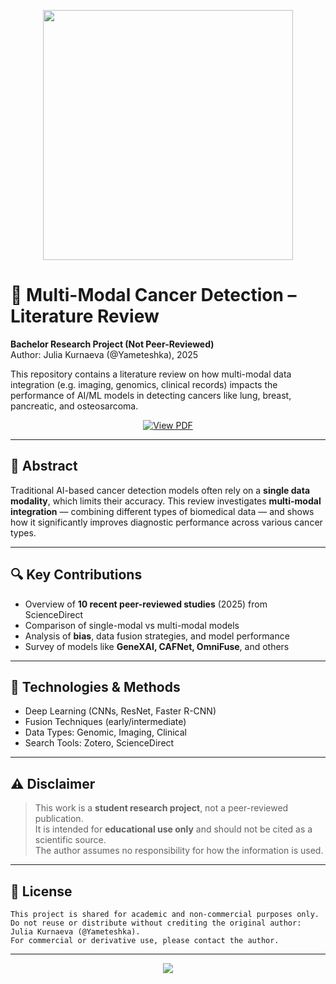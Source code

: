 <p align="center">
  <img src="https://media0.giphy.com/media/v1.Y2lkPTc5MGI3NjExaDZhYmlsazlsN252ZWFneTFmZXdmcnZyMTMxNWRxdGcxdnVycnd4cyZlcD12MV9pbnRlcm5hbF9naWZfYnlfaWQmY3Q9cw/YSH1GaZAipJsFrXy7W/giphy.gif" width="400"/>
</p>

# 🧬 Multi-Modal Cancer Detection – Literature Review

**Bachelor Research Project (Not Peer-Reviewed)**  
Author: Julia Kurnaeva (@Yameteshka), 2025

This repository contains a literature review on how multi-modal data integration (e.g. imaging, genomics, clinical records) impacts the performance of AI/ML models in detecting cancers like lung, breast, pancreatic, and osteosarcoma.

<p align="center">
  <a href="https://github.com/Yameteshka/MultiModal-CancerDetection-LitReview/raw/main/Julia_Kurnaeva_LR_MultiModal_CancerDetection.pdf" target="_blank">
    <img src="https://img.shields.io/badge/View PDF in Browser-007ACC?style=for-the-badge" alt="View PDF"/>
  </a>
</p>

---

## 📌 Abstract

Traditional AI-based cancer detection models often rely on a **single data modality**, which limits their accuracy. This review investigates **multi-modal integration** — combining different types of biomedical data — and shows how it significantly improves diagnostic performance across various cancer types.

---

## 🔍 Key Contributions

- Overview of **10 recent peer-reviewed studies** (2025) from ScienceDirect
- Comparison of single-modal vs multi-modal models
- Analysis of **bias**, data fusion strategies, and model performance
- Survey of models like **GeneXAI, CAFNet, OmniFuse**, and others

---

## 🧪 Technologies & Methods

- Deep Learning (CNNs, ResNet, Faster R-CNN)
- Fusion Techniques (early/intermediate)
- Data Types: Genomic, Imaging, Clinical
- Search Tools: Zotero, ScienceDirect

---

## ⚠ Disclaimer

> This work is a **student research project**, not a peer-reviewed publication.  
> It is intended for **educational use only** and should not be cited as a scientific source.  
> The author assumes no responsibility for how the information is used.

---

## 📄 License

```
This project is shared for academic and non-commercial purposes only.  
Do not reuse or distribute without crediting the original author: Julia Kurnaeva (@Yameteshka).  
For commercial or derivative use, please contact the author.
```

---

<p align="center">
  <img src="https://capsule-render.vercel.app/api?type=waving&color=gradient&height=100&section=footer"/>
</p>
